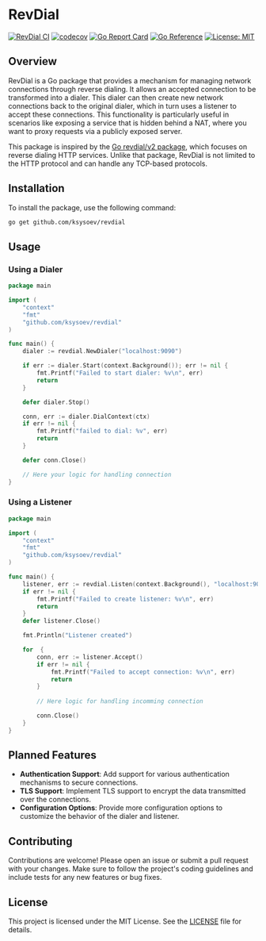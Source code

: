 # RevDial

[![RevDial CI](https://github.com/ksysoev/revdial/actions/workflows/main.yml/badge.svg)](https://github.com/ksysoev/revdial/actions/workflows/main.yml)
[![codecov](https://codecov.io/gh/ksysoev/revdial/graph/badge.svg?token=M0J6DL8OAU)](https://codecov.io/gh/ksysoev/revdial)
[![Go Report Card](https://goreportcard.com/badge/github.com/ksysoev/revdial)](https://goreportcard.com/report/github.com/ksysoev/revdial)
[![Go Reference](https://pkg.go.dev/badge/github.com/ksysoev/revdial.svg)](https://pkg.go.dev/github.com/ksysoev/revdial)
[![License: MIT](https://img.shields.io/badge/License-MIT-blue.svg)](https://opensource.org/licenses/MIT)



## Overview

RevDial is a Go package that provides a mechanism for managing network connections through reverse dialing. It allows an accepted connection to be transformed into a dialer. This dialer can then create new network connections back to the original dialer, which in turn uses a listener to accept these connections. This functionality is particularly useful in scenarios like exposing a service that is hidden behind a NAT, where you want to proxy requests via a publicly exposed server.

This package is inspired by the [Go revdial/v2 package](https://pkg.go.dev/golang.org/x/build@v0.0.0-20240917013954-30938eb34c8a/revdial/v2), which focuses on reverse dialing HTTP services. Unlike that package, RevDial is not limited to the HTTP protocol and can handle any TCP-based protocols.

## Installation


To install the package, use the following command:

```sh
go get github.com/ksysoev/revdial
```

## Usage

### Using a Dialer

```go
package main

import (
	"context"
	"fmt"
	"github.com/ksysoev/revdial"
)

func main() {
	dialer := revdial.NewDialer("localhost:9090")

	if err := dialer.Start(context.Background()); err != nil {
		fmt.Printf("Failed to start dialer: %v\n", err)
		return
	}

	defer dialer.Stop()

	conn, err := dialer.DialContext(ctx)
	if err != nil {
		fmt.Printf("failed to dial: %v", err)
		return
	}

    defer conn.Close()

    // Here your logic for handling connection
}
```

### Using a Listener

```go
package main

import (
	"context"
	"fmt"
	"github.com/ksysoev/revdial"
)

func main() {
	listener, err := revdial.Listen(context.Background(), "localhost:9090")
	if err != nil {
		fmt.Printf("Failed to create listener: %v\n", err)
		return
	}
	defer listener.Close()

	fmt.Println("Listener created")

    for  {
        conn, err := listener.Accept()
        if err != nil {
            fmt.Printf("Failed to accept connection: %v\n", err)
		    return
        }
    
        // Here logic for handling incomming connection

        conn.Close()
    }
}
```


## Planned Features

- **Authentication Support**: Add support for various authentication mechanisms to secure connections.
- **TLS Support**: Implement TLS support to encrypt the data transmitted over the connections.
- **Configuration Options**: Provide more configuration options to customize the behavior of the dialer and listener.

## Contributing

Contributions are welcome! Please open an issue or submit a pull request with your changes. Make sure to follow the project's coding guidelines and include tests for any new features or bug fixes.

## License

This project is licensed under the MIT License. See the [LICENSE](LICENSE) file for details.
